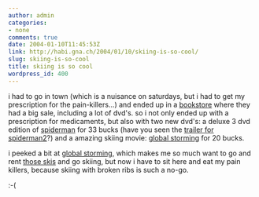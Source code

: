 ```yaml
---
author: admin
categories:
- none
comments: true
date: 2004-01-10T11:45:53Z
link: http://habi.gna.ch/2004/01/10/skiing-is-so-cool/
slug: skiing-is-so-cool
title: skiing is so cool
wordpress_id: 400
---
```


i had to go in town (which is a nuisance on saturdays, but i had to get my prescription for the pain-killers...) and ended up in a [bookstore](http://www.jaeggi.ch/index_home.php) where they had a big sale, including a lot of dvd's.
so i not only ended up with a prescription for medicaments, but also with two new dvd's:
a deluxe 3 dvd edition of [spiderman](http://www.imdb.com/title/tt0145487/) for 33 bucks (have you seen the [trailer for spiderman2](http://trailers.apple.com/trailers/sony_pictures/spider-man_2/)?) and 
a amazing skiing movie: [global storming](http://dvd.mainseek.com/369R142P426_Global-Storming.html) for 20 bucks.

i peeked a bit at  [global storming](http://www.dvdretailshop.com/Global_Storming_6305701180.html), which makes me so much want to go and rent [those skis](http://www.getboards.com/snow/twintips/salomon/1080_171cm.html) and go skiing, but now i have to sit here and eat my pain killers, because skiing with broken ribs is such a no-go.

:-(
